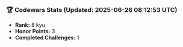 ### 🏆 Codewars Stats (Updated: 2025-06-26 08:12:53 UTC)

- **Rank:** 8 kyu
- **Honor Points:** 3
- **Completed Challenges:** 1
